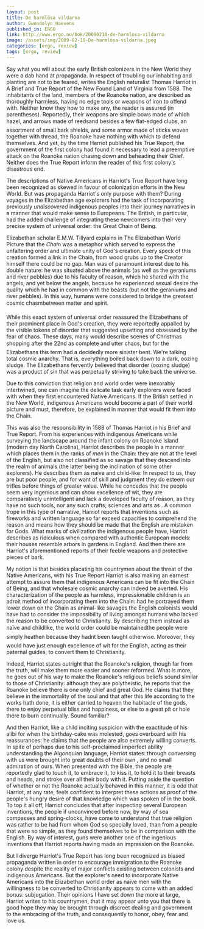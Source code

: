 ```yaml
---
layout: post
title: De harmlösa vildarna
author: Gwendolyn Haevens
published_in: ERGO
link: http://www.ergo.nu/bok/20090210-de-harmlosa-vildarna
image: /assets/img/2009-02-10-De-harmlösa-vildarna.jpeg
categories: [ergo, review]
tags: [ergo, review]
---
```

Say what you will about the early British colonizers in the New World they were a dab hand at propaganda. <!--more-->
In respect of troubling our inhabiting and planting are not to be feared, writes the English naturalist Thomas Harriot in A Brief and True Report of the New Found Land of Virginia from 1588. The inhabitants of the land, members of the Roanoke nation, are described as thoroughly harmless, having no edge tools or weapons of iron to offend with. Neither know they how to make any, the reader is assured (in parentheses). Reportedly, their weapons are simple bows made of which hazel, and arrows made of reedsand besides a few flat-edged clubs, an assortment of small bark shields, and some armor made of sticks woven together with thread, the Roanoke have nothing with which to defend themselves. And yet, by the time Harriot published his True Report, the government of the first colony had found it necessary to lead a preemptive attack on the Roanoke nation chasing down and beheading their Chief. Neither does the True Report inform the reader of this first colony's disastrous end.

The descriptions of Native Americans in Harriot's True Report have long been recognized as skewed in favour of colonization efforts in the New World. But was propaganda Harriot's only purpose with them? During voyages in the Elizabethan age explorers had the task of incorporating previously *undiscovered* indigenous peoples into their journey narratives in a manner that would make sense to Europeans. The British, in particular, had the added challenge of integrating these newcomers into their very precise system of universal order: the Great Chain of Being.

Elizabethan scholar E.M.W. Tillyard explains in The Elizabethan World Picture that the *Chain* was a metaphor which served to express the unfaltering order and ultimate unity of God's creation. Every speck of this creation formed a link in the Chain, from wood grubs up to the Creator himself there could be no gap. Man was of paramount interest due to his double nature: he was situated above the animals (as well as the geraniums and river pebbles) due to his faculty of reason, which he shared with the angels, and yet below the angels, because he experienced sexual desire the quality which he had in common with the beasts (but not the geraniums and river pebbles). In this way, humans were considered to bridge the greatest cosmic chasmbetween matter and spirit.

While this exact system of universal order reassured the Elizabethans of their prominent place in God's creation, they were reportedly appalled by the visible tokens of disorder that suggested upsetting and obsessed by the fear of chaos. These days, many would describe scenes of Christmas shopping after the 22nd as complete and utter chaos, but for the Elizabethans this term had a decidedly more sinister bent. We're talking total cosmic anarchy. That is, everything boiled back down to a dark, oozing sludge. The Elizabethans fervently believed that disorder (oozing sludge) was a product of sin that was perpetually striving to take back the universe.

Due to this conviction that religion and world order were inexorably intertwined, one can imagine the delicate task early explorers were faced with when they first encountered Native Americans. If the British settled in the New World, indigenous Americans would become a part of their world picture and must, therefore, be explained in manner that would fit them into the Chain.

This was also the responsibility in 1588 of Thomas Harriot in his Brief and True Report. From his experiences with indigenous Americans while surveying the landscape around the infant colony on Roanoke Island (modern day North Carolina), Harriot describes the people in a manner which places them in the ranks of *men* in the Chain: they are not at the level of the English, but also not classified as so savage that they descend into the realm of animals (the latter being the inclination of some other explorers). He describes them as naïve and child-like: In respect to us, they are but poor people, and for want of skill and judgment they do esteem our trifles before things of greater value. While he concedes that the people seem very ingenious and can show excellence of wit, they are comparatively unintelligent and lack a developed faculty of reason, as they have no such tools, nor any such crafts, sciences and arts as . A common trope in this type of narrative, Harriot reports that inventions such as fireworks and written language so far exceed capacities to comprehend the reason and means how they should be made that the English are mistaken for Gods. What marks of civilization the indigenous people have, Harriot describes as ridiculous when compared with authentic European models: their houses resemble arbors in gardens in England. And then there are Harriot's aforementioned reports of their feeble weapons and protective pieces of bark.

My notion is that besides placating his countrymen about the threat of the Native Americans, with his True Report Harriot is also making an earnest attempt to assure them that indigenous Americans can be fit into the Chain of Being, and that wholesale cosmic anarchy can indeed be averted. His characterization of the people as harmless, impressionable children is an adroit method of incorporating them into the Chain: had he portrayed them lower down on the Chain as animal-like savages the English colonists would have had to consider the impossibility of living amongst humans who lacked the reason to be converted to Christianity. By describing them instead as naïve and childlike, the world order could be maintainedthe people were simply heathen because they hadnt been taught otherwise. Moreover, they would have just enough excellence of wit for the English, acting as their paternal guides, to convert them to Christianity.

Indeed, Harriot states outright that the Roanoke's religion, though far from the truth, will make them more easier and sooner reformed. What is more, he goes out of his way to make the Roanoke's religious beliefs sound similar to those of Christianity: although they are polytheistic, he reports that the Roanoke believe there is one only chief and great God. He claims that they believe in the immortality of the soul and that after this life according to the works hath done, it is either carried to heaven the habitacle of the gods, there to enjoy perpetual bliss and happiness, or else to a great pit or hole there to burn continually. Sound familiar?

And then Harriot, like a child inciting suspicion with the exactitude of his alibi for when the birthday-cake was molested, goes overboard with his reassurances: he claims that the people are also extremely willing converts. In spite of perhaps due to his self-proclaimed imperfect ability understanding the Algonquian language, Harriot states: through conversing with us were brought into great doubts of their own , and no small admiration of ours. When presented with the Bible, the people are reportedly glad to touch it, to embrace it, to kiss it, to hold it to their breasts and heads, and stroke over all their body with it. Putting aside the question of whether or not the Roanoke actually behaved in this manner, it is odd that Harriot, at any rate, feels confident to interpret these actions as proof of the people's hungry desire of that knowledge which was spoken of in the book. To top it all off, Harriot concludes that after inspecting several European inventions, the people if unconvinced before now, by way of sea compasses and spring-clocks, have come to understand that true religion was rather to be had from whom God so specially loved, than from a people that were so simple, as they found themselves to be in comparison with the English. By way of interest, guns were another one of the ingenious inventions that Harriot reports having made an impression on the Roanoke.

But I diverge Harriot's True Report has long been recognized as biased propaganda written in order to encourage immigration to the Roanoke colony despite the reality of major conflicts existing between colonists and indigenous Americans. But the explorer's need to incorporate Native Americans into the Elizabethan world order as naïve men with the willingness to be converted to Christianity appears to come with an added bonus: subjugation. Their opinions I have set down the more at large, Harriot writes to his countrymen, that it may appear unto you that there is good hope they may be brought through discreet dealing and government to the embracing of the truth, and consequently to honor, obey, fear and love us.
